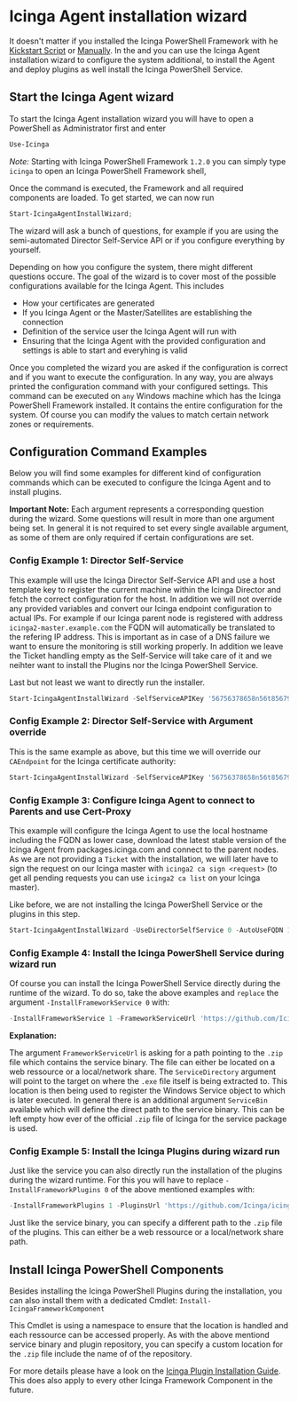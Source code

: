 # Icinga Agent installation wizard

It doesn't matter if you installed the Icinga PowerShell Framework with he [Kickstart Script](01-Kickstart-Script.md) or [Manually](02-Manual-Installation.md). In the and you can use the Icinga Agent installation wizard to configure the system additional, to install the Agent and deploy plugins as well install the Icinga PowerShell Service.

## Start the Icinga Agent wizard

To start the Icinga Agent installation wizard you will have to open a PowerShell as Administrator first and enter

```powershell
Use-Icinga
```

*Note:* Starting with Icinga PowerShell Framework `1.2.0` you can simply type `icinga` to open an Icinga PowerShell Framework shell,

Once the command is executed, the Framework and all required components are loaded. To get started, we can now run

```powershell
Start-IcingaAgentInstallWizard;
```

The wizard will ask a bunch of questions, for example if you are using the semi-automated Director Self-Service API or if you configure everything by yourself.

Depending on how you configure the system, there might different questions occure. The goal of the wizard is to cover most of the possible configurations available for the Icinga Agent. This includes

* How your certificates are generated
* If you Icinga Agent or the Master/Satellites are establishing the connection
* Definition of the service user the Icinga Agent will run with
* Ensuring that the Icinga Agent with the provided configuration and settings is able to start and everyhing is valid

Once you completed the wizard you are asked if the configuration is correct and if you want to execute the configuration. In any way, you are always printed the configuration command with your configured settings. 
This command can be executed on `any` Windows machine which has the Icinga PowerShell Framework installed. It contains the entire configuration for the system. Of course you can modify the values to match certain network zones or requirements.

## Configuration Command Examples

Below you will find some examples for different kind of configuration commands which can be executed to configure the Icinga Agent and to install plugins.

**Important Note:** Each argument represents a corresponding question during the wizard. Some questions will result in more than one argument being set. In general it is not required to set every single available argument, as some of them are only required if certain configurations are set.

### Config Example 1: Director Self-Service

This example will use the Icinga Director Self-Service API and use a host template key to register the current machine within the Icinga Director and fetch the correct configuration for the host. In addition we will not override any provided variables and convert our Icinga endpoint configuration to actual IPs. For example if our Icinga parent node is registered with address `icinga2-master.example.com` the FQDN will automatically be translated to the refering IP address. This is important as in case of a DNS failure we want to ensure the monitoring is still working properly. In addition we leave the Ticket handling empty as the Self-Service will take care of it and we neihter want to install the Plugins nor the Icinga PowerShell Service.

Last but not least we want to directly run the installer.

```powershell
Start-IcingaAgentInstallWizard -SelfServiceAPIKey '56756378658n56t85679765n97649m7649m76' -UseDirectorSelfService 1 -DirectorUrl 'https://sales-net-icinga2a.int.netways.de/icingaweb2/director/' -OverrideDirectorVars 0 -ConvertEndpointIPConfig 1 -Ticket '' -EmptyTicket 1 -InstallFrameworkPlugins 0 -InstallFrameworkService 0 -RunInstaller;
```

### Config Example 2: Director Self-Service with Argument override

This is the same example as above, but this time we will override our `CAEndpoint` for the Icinga certificate authority:

```powershell
Start-IcingaAgentInstallWizard -SelfServiceAPIKey '56756378658n56t85679765n97649m7649m76' -UseDirectorSelfService 1 -DirectorUrl 'https://sales-net-icinga2a.int.netways.de/icingaweb2/director/' -OverrideDirectorVars 0 -ConvertEndpointIPConfig 1 -Ticket '' -EmptyTicket 1 -InstallFrameworkPlugins 0 -InstallFrameworkService 0 -CAEndpoint 'icinga2-ca.example.com' -RunInstaller;
```

### Config Example 3: Configure Icinga Agent to connect to Parents and use Cert-Proxy

This example will configure the Icinga Agent to use the local hostname including the FQDN as lower case, download the latest stable version of the Icinga Agent from packages.icinga.com and connect to the parent nodes. As we are not providing a `Ticket` with the installation, we will later have to sign the request on our Icinga master with `icinga2 ca sign <request>` (to get all pending requests you can use `icinga2 ca list` on your Icinga master).

Like before, we are not installing the Icinga PowerShell Service or the plugins in this step.

```powershell
Start-IcingaAgentInstallWizard -UseDirectorSelfService 0 -AutoUseFQDN 1 -AutoUseHostname 0 -LowerCase 1 -UpperCase 0 -AllowVersionChanges 1 -UpdateAgent 1 -AgentVersion 'release' -PackageSource 'https://packages.icinga.com/windows/' -Endpoints icinga2a,icinga2b -CAPort 5665 -AcceptConnections 0 -AddFirewallRule 0 -ConvertEndpointIPConfig 1 -EndpointConnections 192.168.0.1,192.168.0.2 -ParentZone master -AddDirectorGlobal 1 -AddGlobalTemplates 1 -GlobalZones @() -CAEndpoint 192.168.0.1 -Ticket '' -EmptyTicket 1 -ServiceUser 'NT Authority\NetworkService' -InstallFrameworkPlugins 0 -InstallFrameworkService 0 -RunInstaller;
```

### Config Example 4: Install the Icinga PowerShell Service during wizard run

Of course you can install the Icinga PowerShell Service directly during the runtime of the wizard. To do so, take the above examples and `replace` the argument `-InstallFrameworkService 0` with:

```powershell
-InstallFrameworkService 1 -FrameworkServiceUrl 'https://github.com/Icinga/icinga-powershell-service/releases/download/v1.1.0/icinga-service-v1.1.0.zip' -ServiceDirectory 'C:\Program Files\icinga-framework-service\'
```

**Explanation:**

The argument `FrameworkServiceUrl` is asking for a path pointing to the `.zip` file which contains the service binary. The file can either be located on a web ressource or a local/network share. The `ServiceDirectory` argument will point to the target on where the `.exe` file itself is being extracted to. This location is then being used to register the Windows Service object to which is later executed. In general there is an additional argument `ServiceBin` available which will define the direct path to the service binary. This can be left empty how ever of the official `.zip` file of Icinga for the service package is used.

### Config Example 5: Install the Icinga Plugins during wizard run

Just like the service you can also directly run the installation of the plugins during the wizard runtime. For this you will have to replace `-InstallFrameworkPlugins 0` of the above mentioned examples with:

```powershell
-InstallFrameworkPlugins 1 -PluginsUrl 'https://github.com/Icinga/icinga-powershell-plugins/archive/master.zip'
```

Just like the service binary, you can specify a different path to the `.zip` file of the plugins. This can either be a web ressource or a local/network share path.

## Install Icinga PowerShell Components

Besides installing the Icinga PowerShell Plugins during the installation, you can also install them with a dedicated Cmdlet: `Install-IcingaFrameworkComponent`

This Cmdlet is using a namespace to ensure that the location is handled and each ressource can be accessed properly. As with the above mentiond service binary and plugin repository, you can specify a custom location for the `.zip` file include the name of of the repository.

For more details please have a look on the [Icinga Plugin Installation Guide](https://icinga.com/docs/windows/latest/plugins/doc/02-Installation/). This does also apply to every other Icinga Framework Component in the future.
